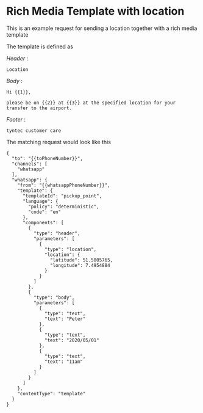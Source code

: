 # Rich Media Template with location

This is an example request for sending a location together with a rich media template

The template is defined as

*Header* : 

    Location

*Body* : 

````
Hi {{1}}, 
 
please be on {{2}} at {{3}} at the specified location for your transfer to the airport. 
````

*Footer* :

    tyntec customer care

The matching request would look like this

````
{
  "to": "{{toPhoneNumber}}",
  "channels": [
    "whatsapp"
  ],
  "whatsapp": {
    "from": "{{whatsappPhoneNumber}}",
    "template": {
      "templateId": "pickup_point",
      "language": {
        "policy": "deterministic",
        "code": "en"
      },
      "components": [
        {
          "type": "header",
          "parameters": [
            {
              "type": "location",
              "location": {
                "latitude": 51.5005765,
                "longitude": 7.4954884
              }
            }
          ]
        },
        {
          "type": "body",
          "parameters": [
            {
              "type": "text",
              "text": "Peter"
            },
            {
              "type": "text",
              "text": "2020/05/01"
            },
            {
              "type": "text",
              "text": "11am"
            }
          ]
        }
      ]
    },
    "contentType": "template"
  }
}
````
